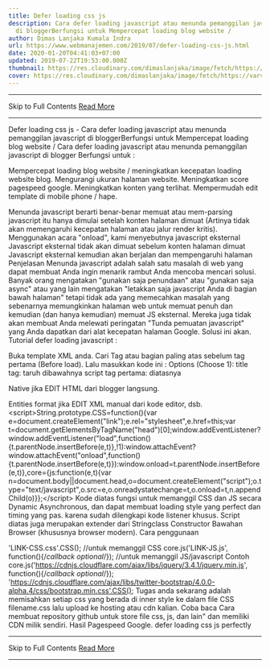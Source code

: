 ```yaml
---
title: Defer loading css js
description: Cara defer loading javascript atau menunda pemanggilan javascript
  di bloggerBerfungsi untuk Mempercepat loading blog website /
author: Dimas Lanjaka Kumala Indra
url: https://www.webmanajemen.com/2019/07/defer-loading-css-js.html
date: 2020-01-20T04:41:03+07:00
updated: 2019-07-22T19:53:00.000Z
thumbnail: https://res.cloudinary.com/dimaslanjaka/image/fetch/https://varvy.com/pagespeed/images/defer-js-block-c.png
cover: https://res.cloudinary.com/dimaslanjaka/image/fetch/https://varvy.com/pagespeed/images/defer-js-block-c.png
---
```


<hr/> Skip to Full Contents <a href="https://www.webmanajemen.com/2019/07/defer-loading-css-js.html" rel="follow" class="button" id="read-more">Read More</a> <hr/> Defer loading css js - Cara defer loading javascript atau menunda pemanggilan javascript di bloggerBerfungsi untuk Mempercepat loading blog website / Cara defer loading javascript atau menunda pemanggilan javascript di blogger
Berfungsi untuk :

Mempercepat loading blog website / meningkatkan kecepatan loading website blog.
Mengurangi ukuran halaman website.
Meningkatkan score pagespeed google.
Meningkatkan konten yang terlihat.
Mempermudah edit template di mobile phone / hape.

Menunda javascript berarti benar-benar memuat atau mem-parsing javascript itu hanya dimulai setelah konten halaman dimuat (Artinya tidak akan memengaruhi kecepatan halaman atau jalur render kritis). 
Menggunakan acara "onload", kami menyebutnya javascript eksternal Javascript eksternal tidak akan dimuat sebelum konten halaman dimuat Javascript eksternal kemudian akan berjalan dan mempengaruhi halaman 
Penjelasan
Menunda javascript adalah salah satu masalah di web yang dapat membuat Anda ingin menarik rambut Anda mencoba mencari solusi. 
Banyak orang mengatakan "gunakan saja penundaan" atau "gunakan saja async" atau yang lain mengatakan "letakkan saja javascript Anda di bagian bawah halaman" tetapi tidak ada yang memecahkan masalah yang sebenarnya memungkinkan halaman web untuk memuat penuh dan kemudian (dan hanya kemudian) memuat JS eksternal. Mereka juga tidak akan membuat Anda melewati peringatan "Tunda pemuatan javascript" yang Anda dapatkan dari alat kecepatan halaman Google. Solusi ini akan. 
Tutorial defer loading javascript :

Buka template XML anda.
Cari Tag <title></title> atau bagian paling atas sebelum tag <script></script> pertama (Before load).
Lalu masukkan kode ini : 
Options (Choose 1): 
title tag: taruh dibawahnya
script tag pertama: diatasnya



Native jika EDIT HTML dari blogger langsung.

<script>String.prototype.CSS=function(){var e=document.createElement("link");e.rel="stylesheet",e.href=this;var t=document.getElementsByTagName("head")[0];window.addEventListener?window.addEventListener("load",function(){t.parentNode.insertBefore(e,t)},!1):window.attachEvent?window.attachEvent("onload",function(){t.parentNode.insertBefore(e,t)}):window.onload=t.parentNode.insertBefore(e,t)},core={js:function(e,t){var n=document.body||document.head,o=document.createElement("script");o.type="text/javascript",o.src=e,o.onreadystatechange=t,o.onload=t,n.appendChild(o)}};</script>

Entities format jika EDIT XML manual dari kode editor, dsb.
&lt;script&gt;String.prototype.CSS=function(){var e=document.createElement(&quot;link&quot;);e.rel=&quot;stylesheet&quot;,e.href=this;var t=document.getElementsByTagName(&quot;head&quot;)[0];window.addEventListener?window.addEventListener(&quot;load&quot;,function(){t.parentNode.insertBefore(e,t)},!1):window.attachEvent?window.attachEvent(&quot;onload&quot;,function(){t.parentNode.insertBefore(e,t)}):window.onload=t.parentNode.insertBefore(e,t)},core={js:function(e,t){var n=document.body||document.head,o=document.createElement(&quot;script&quot;);o.type=&quot;text/javascript&quot;,o.src=e,o.onreadystatechange=t,o.onload=t,n.appendChild(o)}};&lt;/script&gt;
Kode diatas fungsi untuk memanggil CSS dan JS secara Dynamic Asynchronous, dan dapat membuat loading style yang perfect dan timing yang pas. karena sudah dilengkapi kode listener khusus. 
 Script diatas juga merupakan extender dari Stringclass Constructor Bawahan Browser (khususnya browser modern).
 Cara penggunaan

'LINK-CSS.css'.CSS(); //untuk memanggil CSS
core.js('LINK-JS.js', function(){/*callback optional*/}); //untuk memanggil JS/javascript
Contoh
core.js('https://cdnjs.cloudflare.com/ajax/libs/jquery/3.4.1/jquery.min.js', function(){/*callback optional*/});
'https://cdnjs.cloudflare.com/ajax/libs/twitter-bootstrap/4.0.0-alpha.4/css/bootstrap.min.css'.CSS();
Tugas anda sekarang adalah memisahkan setiap css yang berada di inner style ke dalam file CSS filename.css lalu upload ke hosting atau cdn kalian. Coba baca Cara membuat repository github untuk store file css, js, dan lain" dan memiliki CDN milik sendiri.
Hasil
     Pagespeed Google. 
defer loading css js perfectly <hr/> Skip to Full Contents <a href="https://www.webmanajemen.com/2019/07/defer-loading-css-js.html" rel="follow" class="button" id="read-more">Read More</a> <hr/>